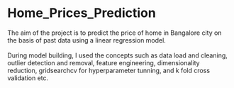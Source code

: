 # Home_Prices_Prediction

The aim of the project is to predict the price of home in Bangalore city on the basis of past data using a linear regression model. <br><br>
During model building, I used the concepts such as data load and cleaning, outlier detection and removal, feature engineering, dimensionality reduction, gridsearchcv for hyperparameter tunning, and k fold cross validation etc. 
